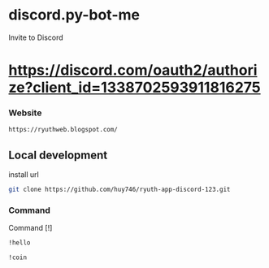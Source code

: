 # discord.py-bot-me
Invite to Discord
# https://discord.com/oauth2/authorize?client_id=1338702593911816275
### Website
```bash
https://ryuthweb.blogspot.com/
```

## Local development
install url

```bash
git clone https://github.com/huy746/ryuth-app-discord-123.git

```

### Command

Command [!]

```bash
!hello

```

```bash
!coin
```





 
